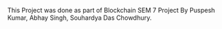 This Project was done as part of Blockchain SEM 7 Project By Puspesh Kumar, Abhay Singh, Souhardya Das Chowdhury.
